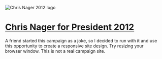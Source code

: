 ![Chris Nager 2012 logo](http://chrisnager.com/forpresident/2012/images/ChrisNager2012.png "Chris Nager 2012 logo")

# [Chris Nager for President 2012](http://chrisnager.com/forpresident/2012/)

A friend started this campaign as a joke, so I decided to run with it and use this opportunity to create a responsive site design. Try resizing your browser window. This is not a real campaign site.
